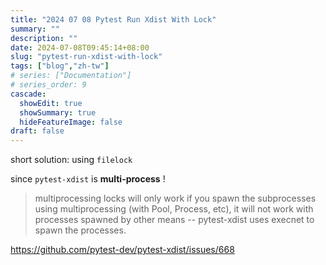 ```yaml
---
title: "2024 07 08 Pytest Run Xdist With Lock"
summary: ""
description: ""
date: 2024-07-08T09:45:14+08:00
slug: "pytest-run-xdist-with-lock"
tags: ["blog","zh-tw"]
# series: ["Documentation"]
# series_order: 9
cascade:
  showEdit: true
  showSummary: true
  hideFeatureImage: false
draft: false
---
```


short solution: using `filelock` 

since `pytest-xdist` is **multi-process** !

>multiprocessing locks will only work if you spawn the subprocesses using multiprocessing (with Pool, Process, etc), it will not work with processes spawned by other means -- pytest-xdist uses execnet to spawn the processes.

https://github.com/pytest-dev/pytest-xdist/issues/668